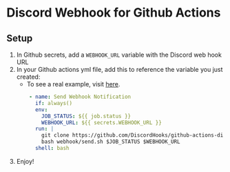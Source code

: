 # Discord Webhook for Github Actions
## Setup
1. In Github secrets, add a `WEBHOOK_URL` variable with the Discord web hook URL
1. In your Github actions yml file, add this to reference the variable you just created:
    - To see a real example, visit [here](https://github.com/unthreaded/git-hooks/blob/d1f4df504dab979c1406daf67e13f144feb7d47b/.github/workflows/build.yml#L43). 
    ```yaml
        - name: Send Webhook Notification
          if: always()
          env:
            JOB_STATUS: ${{ job.status }}
            WEBHOOK_URL: ${{ secrets.WEBHOOK_URL }}
          run: |
            git clone https://github.com/DiscordHooks/github-actions-discord-webhook.git webhook
            bash webhook/send.sh $JOB_STATUS $WEBHOOK_URL
          shell: bash
    ```
1. Enjoy!
